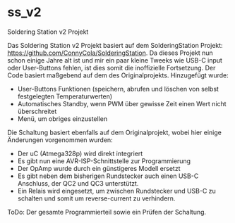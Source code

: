 # ss_v2
Soldering Station v2 Projekt

Das Soldering Station v2 Projekt basiert auf dem SolderingStation Projekt: https://github.com/ConnyCola/SolderingStation.
Da dieses Projekt nun schon einige Jahre alt ist und mir ein paar kleine Tweeks wie USB-C input oder User-Buttons fehlen, ist dies somit die inoffizielle Fortsetzung.
Der Code basiert maßgebend auf dem des Originalprojekts. 
Hinzugefügt wurde:
- User-Buttons Funktionen (speichern, abrufen und löschen von selbst festgelegten Temperaturwerten)
- Automatisches Standby, wenn PWM über gewisse Zeit einen Wert nicht überschreitet
- Menü, um obriges einzustellen

Die Schaltung basiert ebenfalls auf dem Originalprojekt, wobei hier einige Änderungen vorgenommen wurden:
- Der uC (Atmega328p) wird direkt integriert
- Es gibt nun eine AVR-ISP-Schnittstelle zur Programmierung
- Der OpAmp wurde durch ein günstigeres Modell ersetzt
- Es gibt neben dem bisherigen Rundstecker auch einen USB-C Anschluss, der QC2 und QC3 unterstützt.
- Ein Relais wird eingesetzt, um zwischen Rundstecker und USB-C zu schalten und somit um reverse-current zu verhindern.

ToDo:
Der gesamte Programmierteil sowie ein Prüfen der Schaltung.
